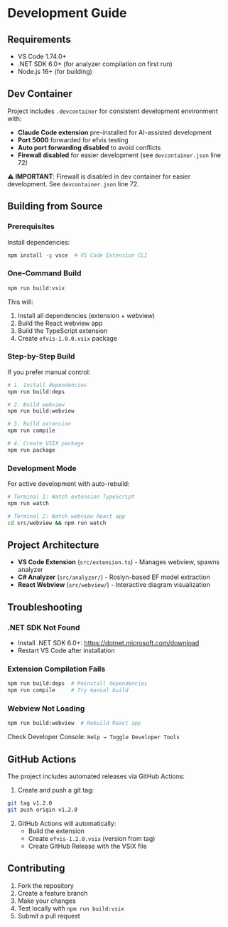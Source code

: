 # Development Guide

## Requirements

- VS Code 1.74.0+
- .NET SDK 6.0+ (for analyzer compilation on first run)
- Node.js 16+ (for building)

## Dev Container

Project includes `.devcontainer` for consistent development environment with:

- **Claude Code extension** pre-installed for AI-assisted development
- **Port 5000** forwarded for efvis testing
- **Auto port forwarding disabled** to avoid conflicts
- **Firewall disabled** for easier development (see `devcontainer.json` line 72)

**⚠️ IMPORTANT**: Firewall is disabled in dev container for easier development. See `devcontainer.json` line 72.

## Building from Source

### Prerequisites

Install dependencies:
```bash
npm install -g vsce  # VS Code Extension CLI
```

### One-Command Build

```bash
npm run build:vsix
```

This will:
1. Install all dependencies (extension + webview)
2. Build the React webview app
3. Build the TypeScript extension
4. Create `efvis-1.0.0.vsix` package

### Step-by-Step Build

If you prefer manual control:

```bash
# 1. Install dependencies
npm run build:deps

# 2. Build webview
npm run build:webview

# 3. Build extension
npm run compile

# 4. Create VSIX package
npm run package
```

### Development Mode

For active development with auto-rebuild:

```bash
# Terminal 1: Watch extension TypeScript
npm run watch

# Terminal 2: Watch webview React app
cd src/webview && npm run watch
```

## Project Architecture

- **VS Code Extension** (`src/extension.ts`) - Manages webview, spawns analyzer
- **C# Analyzer** (`src/analyzer/`) - Roslyn-based EF model extraction
- **React Webview** (`src/webview/`) - Interactive diagram visualization

## Troubleshooting

### .NET SDK Not Found
- Install .NET SDK 6.0+: https://dotnet.microsoft.com/download
- Restart VS Code after installation

### Extension Compilation Fails
```bash
npm run build:deps  # Reinstall dependencies
npm run compile     # Try manual build
```

### Webview Not Loading
```bash
npm run build:webview  # Rebuild React app
```

Check Developer Console: `Help → Toggle Developer Tools`

## GitHub Actions

The project includes automated releases via GitHub Actions:

1. Create and push a git tag:
```bash
git tag v1.2.0
git push origin v1.2.0
```

2. GitHub Actions will automatically:
   - Build the extension
   - Create `efvis-1.2.0.vsix` (version from tag)
   - Create GitHub Release with the VSIX file

## Contributing

1. Fork the repository
2. Create a feature branch
3. Make your changes
4. Test locally with `npm run build:vsix`
5. Submit a pull request